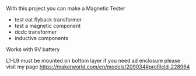 With this project you can make a Magnetic Tester
- test eat flyback transformer
- test a magnetic component
- dcdc transformer
- inductive components

Works with 9V battery

L1-L9 must be mounted on bottom layer
if you need ad enclosure please visit my page https://makerworld.com/en/models/209034#profileId-228964
